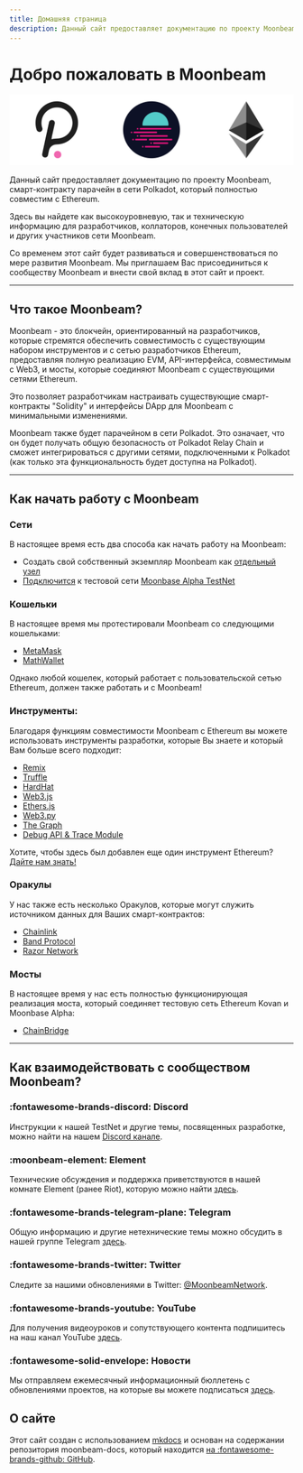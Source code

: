 ```yaml
---
title: Домашняя страница
description: Данный сайт предоставляет документацию по проекту Moonbeam, смарт-контракту парачейн в сети Polkadot, который полностью совместим с Ethereum.
---
```


# Добро пожаловать в Moonbeam

![Main Page Banner](/images/main-banner.png)

Данный сайт предоставляет документацию по проекту Moonbeam, смарт-контракту парачейн в сети Polkadot, который полностью совместим с Ethereum. 

Здесь вы найдете как высокоуровневую, так и техническую информацию для разработчиков, коллаторов, конечных пользователей и других участников сети Moonbeam.

Со временем этот сайт будет развиваться и совершенствоваться по мере развития Moonbeam. Мы приглашаем Вас присоединиться к сообществу Moonbeam и внести свой вклад в этот сайт и проект.


---

## Что такое Moonbeam? 

Moonbeam - это блокчейн, ориентированный на разработчиков, которые стремятся обеспечить совместимость с существующим набором инструментов и с сетью разработчиков Ethereum, предоставляя полную реализацию EVM, API-интерфейса, совместимым с Web3, и мосты, которые соединяют Moonbeam с существующими сетями Ethereum.

Это позволяет разработчикам настраивать существующие смарт-контракты "Solidity" и интерфейсы DApp для Moonbeam с минимальными изменениями.

Moonbeam также будет парачейном в сети Polkadot. Это означает, что он будет получать общую безопасность от Polkadot Relay Chain  и сможет интегрироваться с другими сетями, подключенными к Polkadot (как только эта функциональность будет доступна на Polkadot).


---

## Как начать работу с Moonbeam

### Сети

В настоящее время есть два способа как начать работу на  Moonbeam: 

 - Создать свой собственный экземпляр Moonbeam как [отдельный узел](/getting-started/local-node/setting-up-a-node/)
 - [Подключится](/getting-started/testnet/connect/) к тестовой сети [Moonbase Alpha TestNet](/networks/testnet/)

### Кошельки

В настоящее время мы протестировали Moonbeam со следующими кошельками:

 - [MetaMask](/integrations/wallets/metamask/)
 - [MathWallet](/integrations/wallets/mathwallet/)

Однако любой кошелек, который работает с пользовательской сетью Ethereum, должен также работать и с Moonbeam!

### Инструменты:

Благодаря функциям совместимости Moonbeam с Ethereum вы можете использовать инструменты разработки, которые Вы знаете и который Вам больше всего подходит:

 - [Remix](/integrations/remix/)
 - [Truffle](/integrations/trufflebox/)
 - [HardHat](/integrations/hardhat/)
 - [Web3.js](/integrations/ethlibraries/web3js/)
 - [Ethers.js](/integrations/ethlibraries/etherjs/)
 - [Web3.py](/integrations/ethlibraries/web3py/)
 - [The Graph](/integrations/thegraph/)
 - [Debug API & Trace Module](/integrations/debug-trace/)

 Хотите, чтобы здесь был добавлен еще один инструмент Ethereum? [Дайте нам знать!](https://discord.gg/PfpUATX)

### Оракулы

 У нас также есть несколько Оракулов, которые могут служить источником данных для Ваших смарт-контрактов:

 - [Chainlink](/integrations/oracles/chainlink/)
 - [Band Protocol](/integrations/oracles/band-protocol/)
 - [Razor Network](/integrations/oracles/razor-network/)

### Мосты

В настоящее время у нас есть полностью функционирующая реализация моста, который соединяет тестовую сеть Ethereum Kovan и Moonbase Alpha:

 - [ChainBridge](/integrations/bridges/ethereum/chainbridge/)

---

## Как взаимодействовать с сообществом Moonbeam? 

### :fontawesome-brands-discord:  Discord  
Инструкции к нашей TestNet и другие темы, посвященных разработке, можно найти на нашем [Discord канале](https://discord.gg/PfpUATX).

### :moonbeam-element:  Element  
Технические обсуждения и поддержка приветствуются в нашей комнате Element (ранее Riot), которую можно найти [здесь](https://app.element.io/#/room/#moonbeam:matrix.org).

### :fontawesome-brands-telegram-plane:  Telegram  
Общую информацию и другие нетехнические темы можно обсудить в нашей группе Telegram [здесь](https://t.me/Moonbeam_Official).

### :fontawesome-brands-twitter:  Twitter  
Следите за нашими обновлениями в Twitter: [@MoonbeamNetwork](https://twitter.com/MoonbeamNetwork).

### :fontawesome-brands-youtube:  YouTube  
Для получения видеоуроков и сопутствующего контента подпишитесь на наш канал YouTube [здесь](https://www.youtube.com/c/MoonbeamNetwork).

### :fontawesome-solid-envelope:  Новости  
Мы отправляем ежемесячный информационный бюллетень с обновлениями проектов, на которые вы можете подписаться [здесь](https://moonbeam.network/newsletter/).

## О сайте 
Этот сайт создан с использованием [mkdocs](https://www.mkdocs.org/) и основан на содержании репозитория moonbeam-docs, который находится [на :fontawesome-brands-github: GitHub](https://github.com/PureStake/moonbeam-docs).
